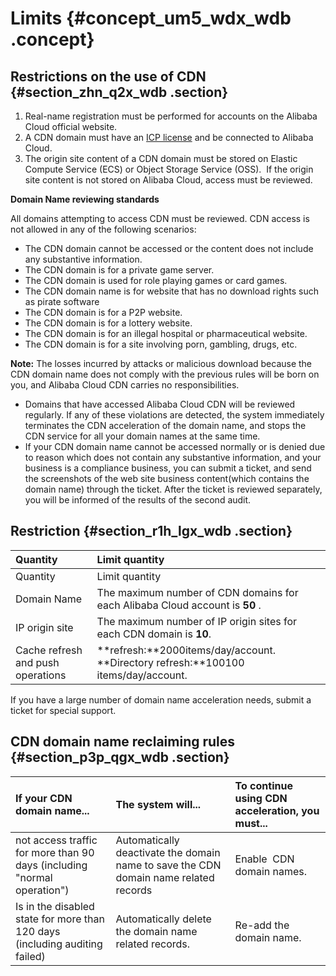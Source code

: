 # Limits {#concept_um5_wdx_wdb .concept}

## Restrictions on the use of CDN {#section_zhn_q2x_wdb .section}

1.  Real-name registration must be performed for accounts on the Alibaba Cloud official website.
2.  A CDN domain must have an [ICP license](https://www.alibabacloud.com/icp?spm=a2796.7919406.1097650.dznavsolutions13.42552d23kqZiTG) and be connected to Alibaba Cloud.
3.  The origin site content of a CDN domain must be stored on Elastic Compute Service \(ECS\) or Object Storage Service \(OSS\).  If the origin site content is not stored on Alibaba Cloud, access must be reviewed.

**Domain Name reviewing standards**

All domains attempting to access CDN must be reviewed. CDN access is not allowed in any of the following scenarios:

-   The CDN domain cannot be accessed or the content does not include any substantive information.
-   The CDN domain is for a private game server.
-   The CDN domain is used for role playing games or card games.
-   The CDN domain name is for website that has no download rights such as pirate software
-   The CDN domain is for a P2P website.
-   The CDN domain is for a lottery website.
-   The CDN domain is for an illegal hospital or pharmaceutical website.
-   The CDN domain is for a site involving porn, gambling, drugs, etc.

**Note:** The losses incurred by attacks or malicious download because the CDN domain name does not comply with the previous rules will be born on you, and Alibaba Cloud CDN carries no responsibilities.

-   Domains that have accessed Alibaba Cloud CDN will be reviewed regularly. If any of these violations are detected, the system immediately terminates the CDN acceleration of the domain name, and stops the CDN service for all your domain names at the same time.
-   If your CDN domain name cannot be accessed normally or is denied due to reason which does not contain any substantive information, and your business is a compliance business, you can submit a ticket, and send the screenshots of the web site business content\(which contains the domain name\) through the ticket. After the ticket is reviewed separately, you will be informed of the results of the second audit.

## Restriction {#section_r1h_lgx_wdb .section}

|Quantity|Limit quantity|
|:-------|:-------------|
|Quantity|Limit quantity|
|Domain Name|The maximum number of CDN domains for each Alibaba Cloud account is **50** . |
|IP origin site|The maximum number of IP origin sites for each CDN domain is **10**.|
|Cache refresh and push operations|**refresh:**2000items/day/account. **Directory refresh:**100100 items/day/account.|

If you have a large number of domain name acceleration needs, submit a ticket for special support.

## CDN domain name reclaiming rules {#section_p3p_qgx_wdb .section}

|If your CDN domain name...|The system will...|To continue using CDN acceleration, you must...|
|:-------------------------|:-----------------|:----------------------------------------------|
|not access traffic for more than 90 days \(including "normal operation"\)|Automatically deactivate the domain name to save the CDN domain name related records|Enable  CDN domain names.|
|Is in the disabled state for more than 120 days \(including auditing failed\)|Automatically delete the domain name related records.|Re-add the domain name.|

